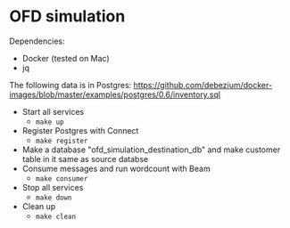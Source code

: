 # OFD simulation 

Dependencies:
* Docker (tested on Mac)
* jq

The following data is in Postgres: https://github.com/debezium/docker-images/blob/master/examples/postgres/0.6/inventory.sql

* Start all services
    * `make up`    
* Register Postgres with Connect
    * `make register`
* Make a database "ofd_simulation_destination_db" and make customer table in it same as source databse
* Consume messages and run wordcount with Beam
    * `make consumer`
* Stop all services
    * `make down`
* Clean up
    * `make clean`
